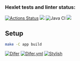 ### Hexlet tests and linter status:
[![Actions Status](https://github.com/Maxonquall/java-project-71/actions/workflows/hexlet-check.yml/badge.svg)](https://github.com/Maxonquall/java-project-71/actions)
<a href="https://codeclimate.com/github/Maxonquall/java-project-71/maintainability"><img src="https://api.codeclimate.com/v1/badges/41afcdb9f857e2ee4374/maintainability" /></a>
![Java CI](https://github.com/Maxonquall/java-project-71/actions/workflows/main.yml/badge.svg)
<a href="https://codeclimate.com/github/Maxonquall/java-project-71/test_coverage"><img src="https://api.codeclimate.com/v1/badges/41afcdb9f857e2ee4374/test_coverage" /></a>



## Setup

```bash
make -C app build
```

[![Difer](https://asciinema.org/a/2IbNt7wZqowzHMxYO4CvA2PxV.svg)](https://asciinema.org/a/2IbNt7wZqowzHMxYO4CvA2PxV)
[![Difer.yml](https://asciinema.org/a/hi8lnT1ZWDol2Km62OT5gA9fJ.svg)](https://asciinema.org/a/hi8lnT1ZWDol2Km62OT5gA9fJ)
[![Stylish](https://asciinema.org/a/ZCdNET9cPTopGJp58x7W3SZIY.svg)](https://asciinema.org/a/ZCdNET9cPTopGJp58x7W3SZIY)